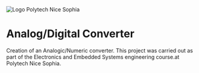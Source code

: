 <img src="https://upload.wikimedia.org/wikipedia/commons/9/9d/Polytechnicesophia.png" alt="Logo Polytech Nice Sophia" title="Logo Polytech Nice Sophia">

# Analog/Digital Converter

<p> Creation of an Analogic/Numeric converter.
This project was carried out as part of the Electronics and Embedded Systems engineering course.at Polytech Nice Sophia.</p>
